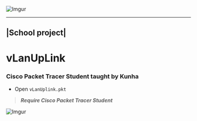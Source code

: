 ![Imgur](http://i.imgur.com/zz7iqIM.png)

----------------
|School project| 
----------------

# vLanUpLink

### Cisco Packet Tracer Student taught by Kunha </n>

* Open `vLanUplink.pkt`</n>

>***Require Cisco Packet Tracer Student***

![Imgur](http://i.imgur.com/z9yRvX2.png?1)
